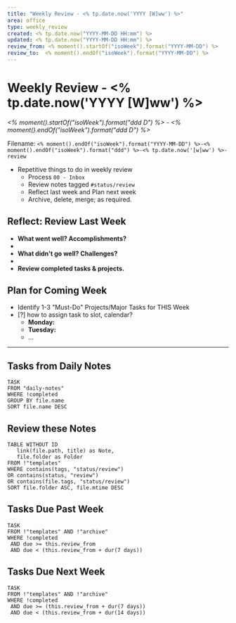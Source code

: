 ```yaml
---
title: "Weekly Review - <% tp.date.now('YYYY [W]ww') %>"
area: office
type: weekly_review
created: <% tp.date.now("YYYY-MM-DD HH:mm") %>
updated: <% tp.date.now("YYYY-MM-DD HH:mm") %>
review_from: <% moment().startOf("isoWeek").format("YYYY-MM-DD") %>
review_to:  <% moment().endOf("isoWeek").format("YYYY-MM-DD") %>
---
```


# Weekly Review - <% tp.date.now('YYYY [W]ww') %>

_<% moment().startOf("isoWeek").format("ddd D") %> - <% moment().endOf("isoWeek").format("ddd D") %>_

Filename: `<% moment().endOf("isoWeek").format("YYYY-MM-DD") %>-<% moment().endOf("isoWeek").format("ddd") %>-<% tp.date.now('[w]ww') %>-review`


- Repetitive things to do in weekly review
   - Process `00 - Inbox`
   - Review notes tagged `#status/review`
   - Reflect last week and Plan next week
   - Archive, delete, merge; as required.

## Reflect: Review Last Week

- **What went well? Accomplishments?**
 -
- **What didn't go well? Challenges?**
 -
- **Review completed tasks & projects.**

## Plan for Coming Week

- Identify 1-3 "Must-Do" Projects/Major Tasks for THIS Week
- [?] how to assign task to slot, calendar?
   - **Monday:**
   - **Tuesday:**
   - ...


---

## Tasks from Daily Notes

```dataview
TASK
FROM "daily-notes"
WHERE !completed
GROUP BY file.name
SORT file.name DESC
```

## Review these Notes

```dataview
TABLE WITHOUT ID
   link(file.path, title) as Note,
   file.folder as Folder
FROM !"templates"
WHERE contains(tags, "status/review")
OR contains(status, "review")
OR contains(file.tags, "status/review")
SORT file.folder ASC, file.mtime DESC
```


## Tasks Due Past Week

```dataview
TASK
FROM !"templates" AND !"archive"
WHERE !completed
 AND due >= this.review_from
 AND due < (this.review_from + dur(7 days))
```

## Tasks Due Next Week

```dataview
TASK
FROM !"templates" AND !"archive"
WHERE !completed
 AND due >= (this.review_from + dur(7 days))
 AND due < (this.review_from + dur(14 days))
```
